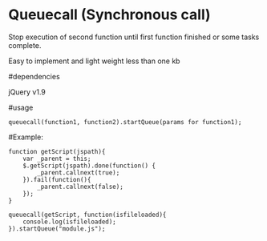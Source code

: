 # Queuecall (Synchronous call)

Stop execution of second function until first function finished or some tasks complete.

Easy to implement and light weight less than one kb


#dependencies

jQuery v1.9


#usage

    queuecall(function1, function2).startQueue(params for function1);

#Example: 

    function getScript(jspath){
        var _parent = this;
        $.getScript(jspath).done(function() {
            _parent.callnext(true);
        }).fail(function(){ 
            _parent.callnext(false); 
        });
    }

    queuecall(getScript, function(isfileloaded){
        console.log(isfileloaded);
    }).startQueue("module.js");

